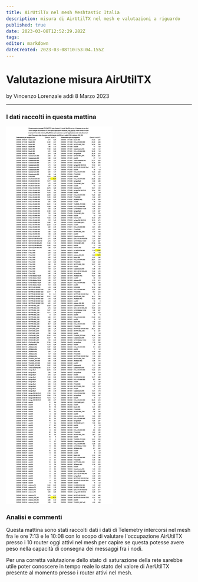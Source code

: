 ```yaml
---
title: AirUtilTx nel mesh Meshtastic Italia
description: misura di AirUtilTX nel mesh e valutazioni a riguardo
published: true
date: 2023-03-08T12:52:29.282Z
tags: 
editor: markdown
dateCreated: 2023-03-08T10:53:04.155Z
---
```


# Valutazione misura AirUtilTX
by Vincenzo Lorenzale addì 8 Marzo 2023

---

### I dati raccolti in questa mattina
![merge_from_ofoct.jpg](/merge_from_ofoct.jpg)
### Analisi e commenti
Questa mattina sono stati raccolti dati i dati di Telemetry intercorsi nel mesh fra le ore 7:13 e le 10:08 con lo scopo di valutare l'occupazione AirUtilTX presso i 10 router oggi attivi nel mesh per capire se questa potesse avere peso nella capacità di consegna dei messaggi fra i nodi. 

Per una corretta valutazione dello stato di saturazione della rete sarebbe utile poter conoscere in tempo reale lo stato del valore di AerUtilTX presente al momento presso i router attivi nel mesh.




